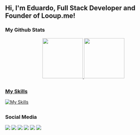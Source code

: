 ## Hi, I'm Eduardo, Full Stack Developer and Founder of Looup.me!
### My  Github Stats
  <div align="center">
  <a href="https://github.com/eduardolooup">
  <img height="130em" src="https://github-readme-stats.vercel.app/api?username=eduardolooup&show_icons=true&theme=graywhite&include_all_commits=true&count_private=true"/>
  <img height="130em" src="https://github-readme-stats.vercel.app/api/top-langs/?username=eduardolooup&layout=compact&langs_count=7&theme=graywhite"/>
  </div>
  
##
  
### My Skills
  
[![My Skills](https://skillicons.dev/icons?i=figma,html,css,bootstrap,js,py,php,mysql,laravel,git,aws)](https://skillicons.dev)

##

### Social Media

<div> 
    <a href="https://www.youtube.com/channel/UCx-Ti7VCz-eYh1QQl7uKL-w" target="_blank"><img src="https://img.shields.io/badge/YouTube-FF0000?style=for-the-badge&logo=youtube&logoColor=white" target="_blank"></a>
    <a href="https://instagram.com/eduardolooup" target="_blank"><img src="https://img.shields.io/badge/-Instagram-%23E4405F?style=for-the-badge&logo=instagram&logoColor=white" target="_blank"></a>
    <a href="https://www.twitch.tv/eduardolooup" target="_blank"><img src="https://img.shields.io/badge/Twitch-9146FF?style=for-the-badge&logo=twitch&logoColor=white" target="_blank"></a>
    <a href="https://discord.gg/vxkJHd7qZT" target="_blank"><img src="https://img.shields.io/badge/Discord-7289DA?style=for-the-badge&logo=discord&logoColor=white" target="_blank"></a> 
    <a href = "mailto:eduardo@looup.com.br"><img src="https://img.shields.io/badge/-Gmail-%23333?style=for-the-badge&logo=gmail&logoColor=white" target="_blank"></a>
    <a href="https://www.linkedin.com/in/eduardo-sousa-b29a251b1/" target="_blank"><img src="https://img.shields.io/badge/-LinkedIn-%230077B5?style=for-the-badge&logo=linkedin&logoColor=white" target="_blank"></a> 

  </div>

##
